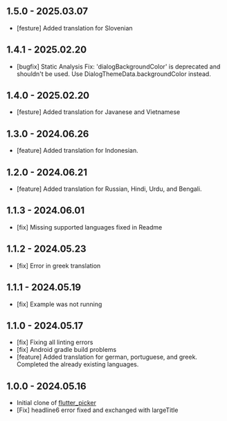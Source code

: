 ## 1.5.0 - 2025.03.07

* [festure] Added translation for Slovenian

## 1.4.1 - 2025.02.20

* [bugfix] Static Analysis Fix: 'dialogBackgroundColor' is deprecated and shouldn't be used. Use DialogThemeData.backgroundColor instead.

## 1.4.0 - 2025.02.20

* [festure] Added translation for Javanese and Vietnamese

## 1.3.0 - 2024.06.26

* [feature] Added translation for Indonesian.

## 1.2.0 - 2024.06.21

* [feature] Added translation for Russian, Hindi, Urdu, and Bengali.

## 1.1.3 - 2024.06.01

* [fix] Missing supported languages fixed in Readme

## 1.1.2 - 2024.05.23

* [fix] Error in greek translation

## 1.1.1 - 2024.05.19

* [fix] Example was not running

## 1.1.0 - 2024.05.17

* [fix] Fixing all linting errors
* [fix] Android gradle build problems
* [feature] Added translation for german, portuguese, and greek. Completed the already existing languages.

## 1.0.0 - 2024.05.16

* Initial clone of [flutter_picker](https://github.com/yangyxd/flutter_picker)
* [Fix] headline6 error fixed and exchanged with largeTitle
